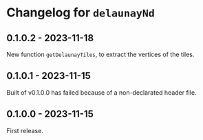 # Changelog for `delaunayNd`

## 0.1.0.2 - 2023-11-18

New function `getDelaunayTiles`, to extract the vertices of the tiles.


## 0.1.0.1 - 2023-11-15

Built of v0.1.0.0 has failed because of a non-declarated header file.


## 0.1.0.0 - 2023-11-15

First release.
